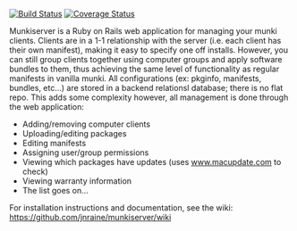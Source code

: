 [![Build Status](https://travis-ci.org/munkiserver/munkiserver.svg)](https://travis-ci.org/munkiserver/munkiserver)
[![Coverage Status](https://coveralls.io/repos/munkiserver/munkiserver/badge.png)](https://coveralls.io/r/munkiserver/munkiserver)


Munkiserver is a Ruby on Rails web application for managing your munki clients. Clients are in a 1-1 relationship with the server  (i.e. each client has their own manifest), making it easy to specify one off installs. However, you can still group clients together using computer groups and apply software bundles to them, thus achieving the same level of functionality as regular manifests in vanilla munki. All configurations (ex: pkginfo, manifests, bundles, etc…) are stored in a backend relationsl database; there is no flat repo. This adds some complexity however, all management is done through the web application:

* Adding/removing computer clients
* Uploading/editing packages
* Editing manifests
* Assigning user/group permissions
* Viewing which packages have updates (uses www.macupdate.com to check)
* Viewing warranty information
* The list goes on…

For installation instructions and documentation, see the wiki: https://github.com/jnraine/munkiserver/wiki
